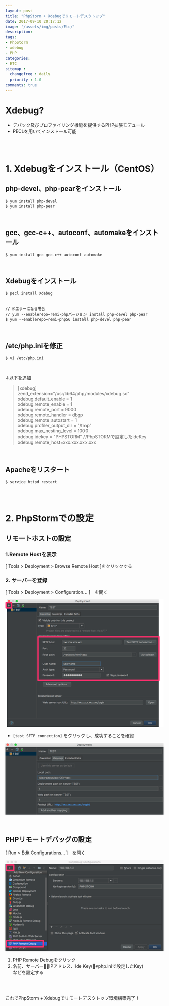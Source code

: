 ```yaml
---
layout: post
title: "PhpStorm + Xdebugでリモートデスクトップ"
date: 2017-09-10 20:17:12
image: '/assets/img/posts/Etc/'
description:
tags:
- PhpStorm
- xdebug
- PHP
categories:
- ETC
sitemap :
  changefreq : daily
  priority : 1.0
comments: true
---
```


# Xdebug?
* デバック及びプロファイリング機能を提供するPHP拡張モデュール
* PECLを用いてインストール可能

<br><br>

# 1. Xdebugをインストール（CentOS）

## php-devel、php-pearをインストール
    $ yum install php-devel
    $ yum install php-pear

<br>

## gcc、gcc-c++、autoconf、automakeをインストール
    $ yum install gcc gcc-c++ autoconf automake

<br>

## Xdebugをインストール
    $ pecl install Xdebug
    

    // ※エラーになる場合
    // yum --enablerepo=remi-phpバージョン install php-devel php-pear
    $ yum --enablerepo=remi-php56 install php-devel php-pear
	
<br>

## /etc/php.iniを修正

    $ vi /etc/php.ini

<br>

↓以下を追加
> [xdebug]  
> zend_extension="/usr/lib64/php/modules/xdebug.so"  
> xdebug.default_enable = 1  
> xdebug.remote_enable = 1  
> xdebug.remote_port = 9000  
> xdebug.remote_handler = dbgp  
> xdebug.remote_autostart = 1  
> xdebug.profiler_output_dir = "/tmp"  
> xdebug.max_nesting_level = 1000  
> xdebug.idekey = "PHPSTORM" //PhpSTORMで設定したideKey  
> xdebug.remote_host=xxx.xxx.xxx.xxx  


<br>

## Apacheをリスタート

    $ service httpd restart


<br><br>

# 2. PhpStormでの設定

## リモートホストの設定

### 1.Remote Hostを表示  
[ Tools > Deployment > Browse Remote Host ]をクリックする

### 2. サーバーを登録  
[ Tools > Deployment > Configuration... ]　を開く  

![](/assets/img/posts/Etc/Deployment1.png)
* `[test SFTP connection]` をクリックし、成功することを確認

![](/assets/img/posts/Etc/Deployment2.png)

<br>

## PHPリモートデバッグの設定

[ Run > Edit Configurations... ]　を開く

![](/assets/img/posts/Etc/Run_Debug_Configurations.png)
1. PHP Remote Debugをクリック  
2. 名前、サーバーIPアドレス、Ide Key(※php.iniで設定したKey)  
などを設定する

<br>
<br>

これでPhpStorm + Xdebugでリモートデスクトップ環境構築完了！
